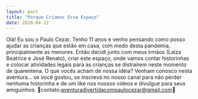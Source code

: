 ```yaml
---
layout: post
title: "Porque Criamos Esse Espaço"
date: 2020-04-22
---
```


Olá! Eu sou o Paulo Cezar.  Tenho  11 anos e venho pensando como posso ajudar as crianças que estão em casa, com medo desta pandemia, principalmente as menores. Então decidi junto com meus irmãos (Laiza Beatrice e José Renato), criar este espaço, onde vamos contar historinhas  e colocar atividades legais para as crianças se distraírem neste momento de quarentena. O que vocês acham de nossa idéia? Venham conosco nesta aventura... se você gostou, se inscreva no nosso canal para não perder nenhuma historinha e de um like nos nossos vídeos e divulgue para seus amiguinhos.  📩contato:aventuradivertidacompaulocezar@gmail.com📩
